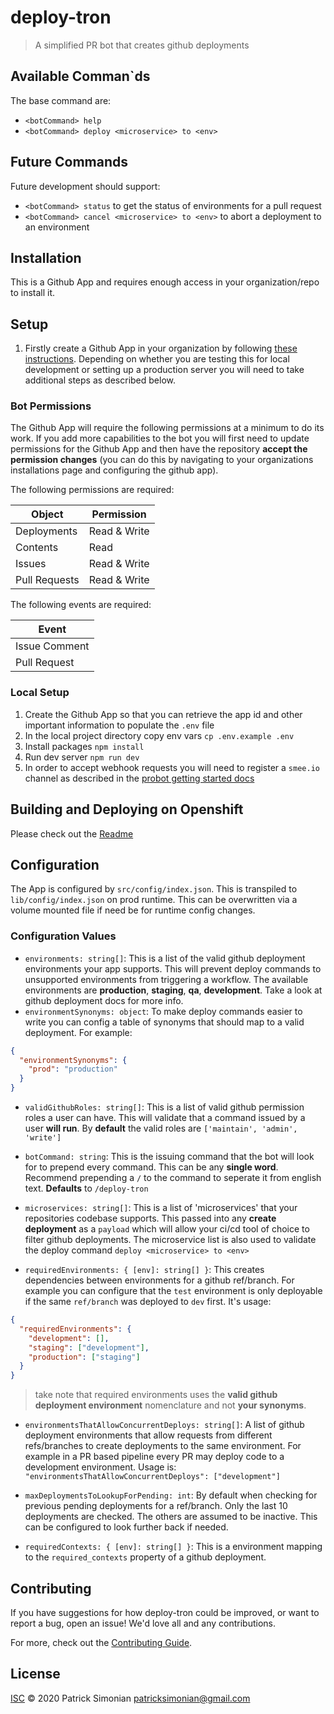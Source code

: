 # deploy-tron

> A simplified PR bot that creates github deployments

## Available Comman`ds

The base command are:
- `<botCommand> help`
- `<botCommand> deploy <microservice> to <env>`


## Future Commands
Future development should support:
- `<botCommand> status` to get the status of environments for a pull request
- `<botCommand> cancel <microservice> to <env>` to abort a deployment to an environment

## Installation

This is a Github App and requires enough access in your organization/repo to install it.


## Setup
1. Firstly create a Github App in your organization by following [these instructions](https://probot.github.io/docs/development/#configuring-a-github-app). Depending on whether you are testing this for local development or setting up a production server you will need to take additional steps as described below. 

### Bot Permissions

The Github App will require the following permissions at a minimum to do its work. If you add more capabilities to the bot you will first need to update permissions for the Github App and then have the repository __accept the permission changes__ (you can do this by navigating to your organizations installations page and configuring the github app). 

The following permissions are required:

| Object | Permission |
| --------------- | -------------------------------------- |
| Deployments     | Read & Write |
| Contents        | Read |
| Issues          | Read & Write |
| Pull Requests   | Read & Write |


The following events are required:

| Event   |
| --------------- |
| Issue Comment   |
| Pull Request    |

### Local Setup
 1. Create the Github App so that you can retrieve the app id and other important information to populate the `.env` file
 2. In the local project directory copy env vars `cp .env.example .env` 
 3. Install packages `npm install`
 4. Run dev server `npm run dev`
 5. In order to accept webhook requests you will need to register a `smee.io` channel as described in the [probot getting started docs](https://probot.github.io/docs/development/#configuring-a-github-app)


## Building and Deploying on Openshift

Please check out the [Readme](https://github.com/patricksimonian/deploy-tron/blob/master/openshift/templates/deploy-tron/README.md)
## Configuration

The App is configured by `src/config/index.json`. This is transpiled to `lib/config/index.json` on prod runtime. This can be overwritten via a volume mounted file if need be for runtime config changes.

### Configuration Values
- `environments: string[]`: This is a list of the valid github deployment environments your app supports. This will prevent deploy commands to unsupported environments from triggering a workflow. The available environments are __production__, __staging__, __qa__, __development__. Take a look at github deployment docs for more info.
- `environmentSynonyms: object`: To make deploy commands easier to write you can config a table of synonyms that should map to a valid deployment. 
For example: 
```json
{
  "environmentSynonyms": {
    "prod": "production"
  }
}
```
- `validGithubRoles: string[]`: This is a list of valid github permission roles a user can have. This will validate that a command issued by a user __will run__. By __default__ the valid roles are `['maintain', 'admin', 'write']`

- `botCommand: string`: This is the issuing command that the bot will look for to prepend every command. This can be any __single word__. Recommend prepending a `/` to the command to seperate it from english text. __Defaults__ to `/deploy-tron`

- `microservices: string[]`: This is a list of 'microservices' that your repositories codebase supports. This passed into any __create deployment__ as a `payload` which will allow your ci/cd tool of choice to filter github deployments. The microservice list is also used to validate the deploy command `deploy <microservice> to <env>`

- `requiredEnvironments: { [env]: string[] }`: This creates dependencies between environments for a github ref/branch. For example you can configure that the `test` environment is only deployable if the same `ref/branch` was deployed to `dev` first. It's usage:
```json
{
  "requiredEnvironments": {
    "development": [],
    "staging": ["development"],
    "production": ["staging"]
  }
}
```
> take note that required environments uses the __valid github deployment environment__ nomenclature and not __your synonyms__. 

- `environmentsThatAllowConcurrentDeploys: string[]`: A list of github deployment environments that allow requests from different refs/branches to create deployments to the same environment. For example in a PR based pipeline every PR may deploy code to a development environment. Usage is: `"environmentsThatAllowConcurrentDeploys": ["development"]`

- `maxDeploymentsToLookupForPending: int`: By default when checking for previous pending deployments for a ref/branch. Only the last 10 deployments are checked. The others are assumed to be inactive. This can be configured to look further back if needed.

- `requiredContexts: { [env]: string[] }`: This is a environment mapping to the `required_contexts` property of a github deployment.

## Contributing

If you have suggestions for how deploy-tron could be improved, or want to report a bug, open an issue! We'd love all and any contributions.

For more, check out the [Contributing Guide](CONTRIBUTING.md).

## License

[ISC](LICENSE) © 2020 Patrick Simonian <patricksimonian@gmail.com>
